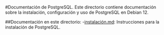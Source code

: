 #Documentación de PostgreSQL. 
Este directorio contiene documentación sobre la instalación, configuración y uso de PostgreSQL en Debian 12.

##Documentación en este directorio:
-[instalación.md](instalación.md): Instrucciones para la instalación de PostgreSQL. 
